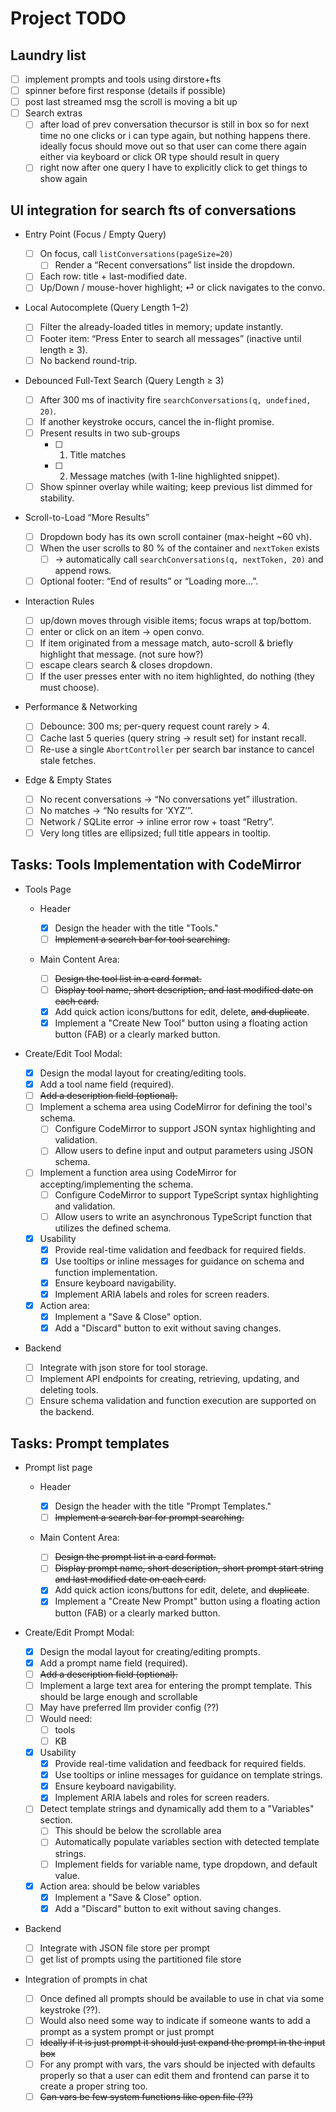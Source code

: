 # Project TODO

## Laundry list

- [ ] implement prompts and tools using dirstore+fts
- [ ] spinner before first response (details if possible)
- [ ] post last streamed msg the scroll is moving a bit up
- [ ] Search extras
  - [ ] after load of prev conversation thecursor is still in box so for next time no one clicks or i can type again, but nothing happens there. ideally focus should move out so that user can come there again either via keyboard or click OR type should result in query
  - [ ] right now after one query I have to explicitly click to get things to show again

## UI integration for search fts of conversations

- Entry Point (Focus / Empty Query)

  - [ ] On focus, call `listConversations(pageSize=20)`
    - [ ] Render a “Recent conversations” list inside the dropdown.
  - [ ] Each row: title + last-modified date.
  - [ ] Up/Down / mouse-hover highlight; ⏎ or click navigates to the convo.

- Local Autocomplete (Query Length 1–2)

  - [ ] Filter the already-loaded titles in memory; update instantly.
  - [ ] Footer item: “Press Enter to search all messages” (inactive until length ≥ 3).
  - [ ] No backend round-trip.

- Debounced Full-Text Search (Query Length ≥ 3)

  - [ ] After 300 ms of inactivity fire `searchConversations(q, undefined, 20)`.
  - [ ] If another keystroke occurs, cancel the in-flight promise.
  - [ ] Present results in two sub-groups
    - [ ] 1. Title matches
    - [ ] 2. Message matches (with 1-line highlighted snippet).
  - [ ] Show spinner overlay while waiting; keep previous list dimmed for stability.

- Scroll-to-Load “More Results”

  - [ ] Dropdown body has its own scroll container (max-height ~60 vh).
  - [ ] When the user scrolls to 80 % of the container and `nextToken` exists
    - [ ] → automatically call `searchConversations(q, nextToken, 20)` and append rows.
  - [ ] Optional footer: “End of results” or “Loading more…”.

- Interaction Rules

  - [ ] up/down moves through visible items; focus wraps at top/bottom.
  - [ ] enter or click on an item → open convo.
  - [ ] If item originated from a message match, auto-scroll & briefly highlight that message. (not sure how?)
  - [ ] escape clears search & closes dropdown.
  - [ ] If the user presses enter with no item highlighted, do nothing (they must choose).

- Performance & Networking

  - [ ] Debounce: 300 ms; per-query request count rarely > 4.
  - [ ] Cache last 5 queries (query string → result set) for instant recall.
  - [ ] Re-use a single `AbortController` per search bar instance to cancel stale fetches.

- Edge & Empty States
  - [ ] No recent conversations → “No conversations yet” illustration.
  - [ ] No matches → “No results for ‘XYZ’”.
  - [ ] Network / SQLite error → inline error row + toast “Retry”.
  - [ ] Very long titles are ellipsized; full title appears in tooltip.

## Tasks: Tools Implementation with CodeMirror

- Tools Page

  - Header

    - [x] Design the header with the title "Tools."
    - [ ] ~~Implement a search bar for tool searching.~~

  - Main Content Area:

    - [ ] ~~Design the tool list in a card format.~~
    - [ ] ~~Display tool name, short description, and last modified date on each card.~~
    - [x] Add quick action icons/buttons for edit, delete, ~~and duplicate~~.
    - [x] Implement a "Create New Tool" button using a floating action button (FAB) or a clearly marked button.

- Create/Edit Tool Modal:

  - [x] Design the modal layout for creating/editing tools.
  - [x] Add a tool name field (required).
  - [ ] ~~Add a description field (optional).~~
  - [ ] Implement a schema area using CodeMirror for defining the tool's schema.
    - [ ] Configure CodeMirror to support JSON syntax highlighting and validation.
    - [ ] Allow users to define input and output parameters using JSON schema.
  - [ ] Implement a function area using CodeMirror for accepting/implementing the schema.
    - [ ] Configure CodeMirror to support TypeScript syntax highlighting and validation.
    - [ ] Allow users to write an asynchronous TypeScript function that utilizes the defined schema.
  - [x] Usability
    - [x] Provide real-time validation and feedback for required fields.
    - [x] Use tooltips or inline messages for guidance on schema and function implementation.
    - [x] Ensure keyboard navigability.
    - [x] Implement ARIA labels and roles for screen readers.
  - [x] Action area:
    - [x] Implement a "Save & Close" option.
    - [x] Add a "Discard" button to exit without saving changes.

- Backend

  - [ ] Integrate with json store for tool storage.
  - [ ] Implement API endpoints for creating, retrieving, updating, and deleting tools.
  - [ ] Ensure schema validation and function execution are supported on the backend.

## Tasks: Prompt templates

- Prompt list page

  - Header

    - [x] Design the header with the title "Prompt Templates."
    - [ ] ~~Implement a search bar for prompt searching.~~

  - Main Content Area:

    - [ ] ~~Design the prompt list in a card format.~~
    - [ ] ~~Display prompt name, short description, short prompt start string and last modified date on each card.~~
    - [x] Add quick action icons/buttons for edit, delete, and ~~duplicate~~.
    - [x] Implement a "Create New Prompt" button using a floating action button (FAB) or a clearly marked button.

- Create/Edit Prompt Modal:

  - [x] Design the modal layout for creating/editing prompts.
  - [x] Add a prompt name field (required).
  - [ ] ~~Add a description field (optional).~~
  - [ ] Implement a large text area for entering the prompt template. This should be large enough and scrollable
  - [ ] May have preferred llm provider config (??)
  - [ ] Would need:
    - [ ] tools
    - [ ] KB
  - [x] Usability
    - [x] Provide real-time validation and feedback for required fields.
    - [x] Use tooltips or inline messages for guidance on template strings.
    - [x] Ensure keyboard navigability.
    - [x] Implement ARIA labels and roles for screen readers.
  - [ ] Detect template strings and dynamically add them to a "Variables" section.
    - [ ] This should be below the scrollable area
    - [ ] Automatically populate variables section with detected template strings.
    - [ ] Implement fields for variable name, type dropdown, and default value.
  - [x] Action area: should be below variables
    - [x] Implement a "Save & Close" option.
    - [x] Add a "Discard" button to exit without saving changes.

- Backend

  - [ ] Integrate with JSON file store per prompt
  - [ ] get list of prompts using the partitioned file store

- Integration of prompts in chat
  - [ ] Once defined all prompts should be available to use in chat via some keystroke (??).
  - [ ] Would also need some way to indicate if someone wants to add a prompt as a system prompt or just prompt
  - [ ] ~~Ideally if it is just prompt it should just expand the prompt in the input box~~
  - [ ] For any prompt with vars, the vars should be injected with defaults properly so that a user can edit them and frontend can parse it to create a proper string too.
  - [ ] ~~Can vars be few system functions like open file (??)~~
